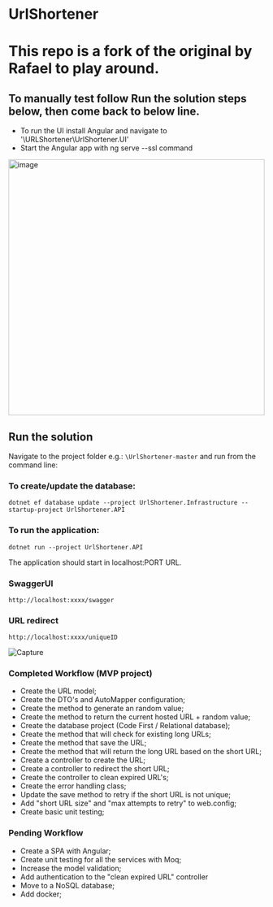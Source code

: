 
# UrlShortener


# This repo is a fork of the original by Rafael to play around.
## To manually test follow Run the solution steps below, then come back to below line.

- To run the UI install Angular and navigate to '\URLShortener\UrlShortener.UI'
- Start the Angular app with ng serve --ssl command

<img width="504" alt="image" src="https://user-images.githubusercontent.com/7574974/193919439-3383ef0b-c9fb-4c31-900f-4711bc8d4f71.png">




## Run the solution

Navigate to the project folder e.g.: `\UrlShortener-master` and run from the command line:
### To create/update the database:
```Batchfile
dotnet ef database update --project UrlShortener.Infrastructure --startup-project UrlShortener.API
```


### To run the application:
```Batchfile
dotnet run --project UrlShortener.API
```


The application should start in localhost:PORT URL.

### SwaggerUI
`http://localhost:xxxx/swagger`

### URL redirect
`http://localhost:xxxx/uniqueID`

![Capture](https://user-images.githubusercontent.com/7429247/131897066-4a47e373-ec78-4fdc-9178-1a8cbfac9f8b.PNG)

### Completed Workflow (MVP project)
- Create the URL model;
- Create the DTO's and AutoMapper configuration;
- Create the method to generate an random value;
- Create the method to return the current hosted URL + random value;
- Create the database project (Code First / Relational database);
- Create the method that will check for existing long URLs;
- Create the method that save the URL;
- Create the method that will return the long URL based on the short URL;
- Create a controller to create the URL;
- Create a controller to redirect the short URL;
- Create the controller to clean expired URL's;
- Create the error handling class;
- Update the save method to retry if the short URL is not unique; 
- Add "short URL size" and "max attempts to retry" to web.config;
- Create basic unit testing;


### Pending Workflow
- Create a SPA with Angular;
- Create unit testing for all the services with Moq;
- Increase the model validation;
- Add authentication to the "clean expired URL" controller
- Move to a NoSQL database;
- Add docker;

